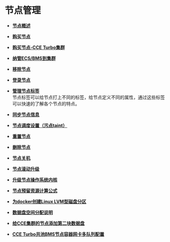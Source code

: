 # 节点管理<a name="cce_01_0183"></a>

-   **[节点概述](节点概述.md)**  

-   **[购买节点](购买节点.md)**  

-   **[购买节点-CCE Turbo集群](购买节点-CCE-Turbo集群.md)**  

-   **[纳管ECS/BMS到集群](纳管ECS-BMS到集群.md)**  

-   **[移除节点](移除节点.md)**  

-   **[登录节点](登录节点.md)**  

-   **[管理节点标签](管理节点标签.md)**  
节点标签可以给节点打上不同的标签，给节点定义不同的属性，通过这些标签可以快速的了解各个节点的特点。
-   **[同步节点信息](同步节点信息.md)**  

-   **[节点调度设置（污点taint）](节点调度设置（污点taint）.md)**  

-   **[重置节点](重置节点.md)**  

-   **[删除节点](删除节点.md)**  

-   **[节点关机](节点关机.md)**  

-   **[节点滚动升级](节点滚动升级.md)**  

-   **[升级节点操作系统内核](升级节点操作系统内核.md)**  

-   **[节点预留资源计算公式](节点预留资源计算公式.md)**  

-   **[为docker创建Linux LVM型磁盘分区](为docker创建Linux-LVM型磁盘分区.md)**  

-   **[数据盘空间分配说明](数据盘空间分配说明.md)**  

-   **[给CCE集群的节点添加第二块数据盘](给CCE集群的节点添加第二块数据盘.md)**  

-   **[CCE Turbo共池BMS节点容器网卡多队列配置](CCE-Turbo共池BMS节点容器网卡多队列配置.md)**  


